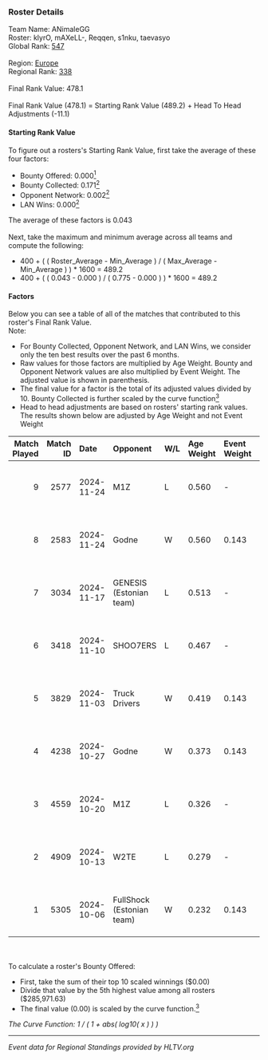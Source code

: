### Roster Details<br />
Team Name: ANimaleGG<br />
Roster: klyrO, mAXeLL-, Reqqen, s1nku, taevasyo<br />
Global Rank: [547](../../standings_global_2025_02_28.md)<br />
<br />
Region: [Europe]( ../../standings_europe_2025_02_28.md)<br />
Regional Rank: [338]( ../../standings_europe_2025_02_28.md)<br />
<br />
Final Rank Value:  478.1<br />
<br />
Final Rank Value (478.1) = Starting Rank Value (489.2) + Head To Head Adjustments (-11.1)<br />

#### Starting Rank Value<br />
To figure out a rosters's Starting Rank Value, first take the average of these four factors:<br />
- Bounty Offered: 0.000[<sup>1</sup>](#table2)
- Bounty Collected: 0.171[<sup>2</sup>](#table1)
- Opponent Network: 0.002[<sup>2</sup>](#table1)
- LAN Wins: 0.000[<sup>2</sup>](#table1)

The average of these factors is 0.043<br />
<br />
Next, take the maximum and minimum average across all teams and compute the following:<br />
- 400 + ( ( Roster_Average - Min_Average ) / ( Max_Average - Min_Average ) ) * 1600 = 489.2
- 400 + ( ( 0.043 - 0.000 ) / ( 0.775 - 0.000 ) ) * 1600 = 489.2


#### Factors<br />
Below you can see a table of all of the matches that contributed to this roster's Final Rank Value.<br />
Note:<br />

- For Bounty Collected, Opponent Network, and LAN Wins, we consider only the ten best results over the past 6 months.
- Raw values for those factors are multiplied by Age Weight. Bounty and Opponent Network values are also multiplied by Event Weight. The adjusted value is shown in parenthesis.
- The final value for a factor is the total of its adjusted values divided by 10. Bounty Collected is further scaled by the curve function[<sup>3</sup>](#curveFunction)
- Head to head adjustments are based on rosters' starting rank values. The results shown below are adjusted by Age Weight and not Event Weight
<span id="table1"></span><br />


| Match Played | Match ID | Date       | Opponent                  | W/L | Age Weight | Event Weight | Bounty Collected | Opponent Network | LAN Wins  | H2H Adj. | Roster                                  |
| -: | -: | :- | :- | :- | :- | :- | :- | :- | :- | -: | :- |
|            9 |     2577 | 2024-11-24 | M1Z                       | L   | 0.560      | -            | -                | -                | -         |   -10.50 | klyrO, mAXeLL-, Reqqen, s1nku, taevasyo |
|            8 |     2583 | 2024-11-24 | Godne                     | W   | 0.560      | 0.143        | 0.000 (0.000)    | 0.049 (0.004)    | 0 (0.000) |     6.71 | klyrO, mAXeLL-, Reqqen, s1nku, taevasyo |
|            7 |     3034 | 2024-11-17 | GENESIS (Estonian team)   | L   | 0.513      | -            | -                | -                | -         |    -7.44 | klyrO, mAXeLL-, Reqqen, s1nku, taevasyo |
|            6 |     3418 | 2024-11-10 | SHOO7ERS                  | L   | 0.467      | -            | -                | -                | -         |    -4.40 | klyrO, mAXeLL-, Reqqen, s1nku, taevasyo |
|            5 |     3829 | 2024-11-03 | Truck Drivers             | W   | 0.419      | 0.143        | 0.002 (0.000)    | 0.132 (0.008)    | 0 (0.000) |     9.11 | klyrO, mAXeLL-, Reqqen, s1nku, taevasyo |
|            4 |     4238 | 2024-10-27 | Godne                     | W   | 0.373      | 0.143        | 0.000 (0.000)    | 0.049 (0.003)    | 0 (0.000) |     4.43 | klyrO, mAXeLL-, Reqqen, s1nku, taevasyo |
|            3 |     4559 | 2024-10-20 | M1Z                       | L   | 0.326      | -            | -                | -                | -         |    -6.29 | klyrO, mAXeLL-, Reqqen, s1nku, taevasyo |
|            2 |     4909 | 2024-10-13 | W2TE                      | L   | 0.279      | -            | -                | -                | -         |    -5.50 | klyrO, mAXeLL-, Reqqen, s1nku, taevasyo |
|            1 |     5305 | 2024-10-06 | FullShock (Estonian team) | W   | 0.232      | 0.143        | 0.000 (0.000)    | 0.019 (0.001)    | 0 (0.000) |     2.75 | klyrO, mAXeLL-, Reqqen, s1nku, taevasyo |

<br />
<span id="table2"></span><br />
To calculate a roster's Bounty Offered:<br />

- First, take the sum of their top 10 scaled winnings ($0.00)
- Divide that value by the 5th highest value among all rosters ($285,971.63)
- The final value (0.00) is scaled by the curve function.[<sup>3</sup>](#curveFunction)

<span id="curveFunction"></span>_The Curve Function: 1 / ( 1 + abs( log10( x ) ) )_<br />

---
_Event data for Regional Standings provided by HLTV.org_<br />
